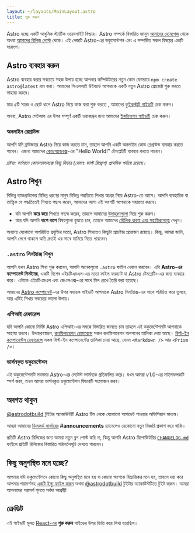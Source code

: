 ```yaml
---
layout: ~/layouts/MainLayout.astro
title: শুরু করুন
---
```


Astro হচ্ছে একটি আধুনিক স্ট্যাটিক ওয়েবসাইট বিল্ডার। Astro সম্পর্কে বিস্তারিত জানুন [আমাদের হোমপেজ](https://astro.build/) থেকে অথবা [আমাদের রিলিজ পোস্ট](https://astro.build/blog/introducing-astro) থেকে। এই পেজটি Astro-এর ডকুমেন্টেশন এবং এ সম্পর্কিত সকল বিষয়ের একটি সারাংশ।

## Astro ব্যবহার করুন

Astro ব্যবহার করার সবচেয়ে সহজ উপায় হচ্ছে আপনার কম্পিউটারের নতুন কোন ফোল্ডারে `npm create astro@latest` রান করা। আমাদের সিএলআই উইজার্ড আপনাকে একটি নতুন Astro প্রোজেক্ট শুরু করতে সাহায্য করবে।

মাত্র ৫টি সহজ ও ছোট ধাপে Astro নিয়ে কাজ করা শুরু করতে , আমাদের [কুইকস্টার্ট গাইডটি](quick-start) চেক করুন।

অথবা, Astro সেটআপ এর উপর সম্পূর্ণ একটি ওয়াকথ্রুর জন্য আমাদের [ইন্সটলেশন গাইডটি](/installation) চেক করুন।

### অনলাইন প্লেগ্রাউন্ড

আপনি যদি ব্রাউজারে Astro নিয়ে কাজ করতে চান, তাহলে আপনি একটি অনলাইন কোড প্লেগ্রাউন্ড ব্যবহার করতে পারেন। এজন্য আমাদের [কোডস্যান্ডবক্স](https://codesandbox.io/s/astro-template-hugb3)-এর "Hello World!" টেমপ্লেটটি ব্যবহার করতে পারেন।

_দ্রষ্টব্য: বর্তমানে কোডস্যান্ডবক্সে কিছু ফিচার (যেমন: ফাস্ট রিফ্রেশ) প্রাথমিক পর্যায়ে রয়েছে।_

## Astro শিখুন

বিভিন্ন ব্যাকগ্রাউন্ডের বিভিন্ন ধরণের মানুষ বিভিন্ন পদ্ধতিতে শিখার আগ্রহ নিয়ে Astro-তে আসে। আপনি ব্যবহারিক বা তাত্ত্বিক যে পদ্ধতিতেই শিখতে পছন্দ করেন, আমাদের আশা এই অংশটি আপনাকে সহায়তা করবে।

- যদি আপনি **করে করে** শিখতে পছন্দ করেন, তাহলে আমাদের [উদাহরণগুলো](https://github.com/withastro/astro/tree/main/examples) দিয়ে শুরু করুন।
- আর যদি আপনি **ধাপে ধাপে** বিষয়গুলো বুঝতে চান, তাহলে আমাদের [মৌলিক ধারণা এবং সহায়িকাসমূহ](/core-concepts/project-structure) দেখুন।

অন্যান্য যেকোনো অপরিচিত প্রযুক্তির মতো, Astro শিখতেও কিছুটা প্রচেষ্টার প্রয়োজন রয়েছে। কিন্তু, আমরা জানি, আপনি লেগে থাকলে অতি দ্রুতই এর সাথে মানিয়ে নিতে _পারবেন_।

### `.astro` সিনট্যাক্স শিখুন

আপনি যখন Astro শিখা শুরু করবেন, আপনি অনেকগুলো `.astro` ফাইল খেয়াল করবেন। এটা **Astro-এর কম্পোনেন্ট সিনট্যাক্স**, একটি বিশেষ এইচটিএমএল-এর মতো ফাইল ফরম্যাট যা Astro টেমপ্লেটিং-এর জন্য ব্যবহার করে। এটাকে এইচটিএমএল এবং জেএসএক্স-এর সাথে মিল রেখে তৈরি করা হয়েছে।

আমাদের [Astro কম্পোনেন্ট](/core-concepts/astro-components)-এর উপর সহায়ক গাইডটি আপনাকে Astro সিনট্যাক্স-এর সাথে পরিচিত করে তুলবে, আর এটিই শিখার সবচেয়ে ভালো উপায়।

### এপিআই রেফারেন্স

যদি আপনি কোনো নির্দিষ্ট Astro এপিআই-এর সম্বন্ধে বিস্তারিত জানতে চান তাহলে এই ডকুমেন্টেশনটি আপনাকে সাহায্য করবে। উদাহরণস্বরূপ, [কনফিগারেশন রেফারেন্সে](/reference/configuration-reference) সকল কনফিগারেশন অপশনের তালিকা দেয়া আছে। [বিল্ট-ইন কম্পোনেন্টস রেফারেন্সে](/reference/builtin-components) সকল বিল্ট-ইন কম্পোনেন্টের তালিকা দেয়া আছে, যেমন `<Markdown />` আর `<Prism />`।

### ভার্সনকৃত ডকুমেন্টেশন

এই ডকুমেন্টেশনটি সবসময় Astro-এর লেটেস্ট ভার্সনকে প্রতিফলিত করে। যখন আমরা v1.0-এর মাইলফলকটি স্পর্শ করব, তখন আমরা ভার্সনকৃত ডকুমেন্টেশন ফিচারটি সংযোজন করব।

## অবগত থাকুন

[@astrodotbuild](https://twitter.com/astrodotbuild) টুইটার অ্যাকাউন্টটি Astro টিম থেকে যেকোনো আপডেট পাওয়ার অফিসিয়াল মাধ্যম।

আমরা আমাদের [ডিসকর্ড সার্ভারের](https://astro.build/chat) **#announcements** চ্যানেলেও যেকোনো নতুন বিজ্ঞপ্তি প্রকাশ করে থাকি।

প্রতিটি Astro রিলিজের জন্য আমরা নতুন ব্লগ পোস্ট করি না, কিন্তু আপনি Astro রিপোজিটরির [`CHANGELOG.md`](https://github.com/withastro/astro/blob/main/packages/astro/CHANGELOG.md) ফাইলে প্রতিটি রিলিজের বিস্তারিত পরিবর্তনসূচি দেখতে পারবেন।

## কিছু অনুপস্থিত মনে হচ্ছে?

আপনার যদি ডকুমেন্টেশনে কোনো কিছু অনুপস্থিত মনে হয় বা কোনো অংশকে বিভ্রান্তিকর মনে হয়, তাহলে দয়া করে আপনার পরামর্শসহ [একটি ইস্যু ফাইল করুন](https://github.com/withastro/astro/issues/new/choose) অথবা [@astrodotbuild](https://twitter.com/astrodotbuild) টুইটার অ্যাকাউন্টটিতে টুইট করুন। আমরা আপনাদের পরামর্শ শুনতে সর্বদা আগ্রহী!

## ক্রেডিট

এই গাইডটি মূলত [React-এর](https://reactjs.org/) **শুরু করুন** গাইডের উপর ভিত্তি করে লিখা হয়েছিল।
